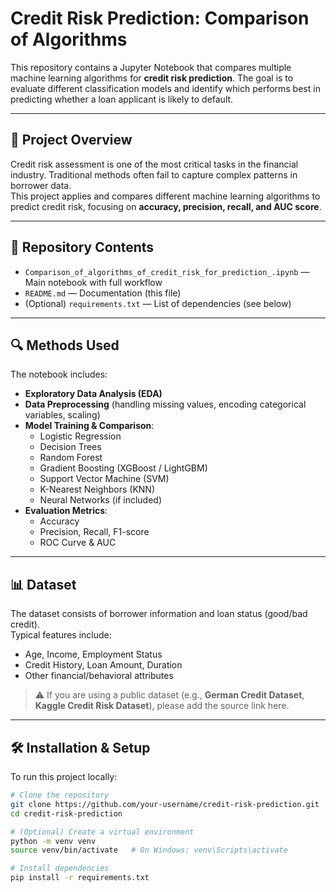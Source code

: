 # Credit Risk Prediction: Comparison of Algorithms

This repository contains a Jupyter Notebook that compares multiple machine learning algorithms for **credit risk prediction**. The goal is to evaluate different classification models and identify which performs best in predicting whether a loan applicant is likely to default.

---

## 🚀 Project Overview
Credit risk assessment is one of the most critical tasks in the financial industry. Traditional methods often fail to capture complex patterns in borrower data.  
This project applies and compares different machine learning algorithms to predict credit risk, focusing on **accuracy, precision, recall, and AUC score**.

---

## 📂 Repository Contents
- `Comparison_of_algorithms_of_credit_risk_for_prediction_.ipynb` — Main notebook with full workflow
- `README.md` — Documentation (this file)
- (Optional) `requirements.txt` — List of dependencies (see below)

---

## 🔍 Methods Used
The notebook includes:
- **Exploratory Data Analysis (EDA)**
- **Data Preprocessing** (handling missing values, encoding categorical variables, scaling)
- **Model Training & Comparison**:
  - Logistic Regression
  - Decision Trees
  - Random Forest
  - Gradient Boosting (XGBoost / LightGBM)
  - Support Vector Machine (SVM)
  - K-Nearest Neighbors (KNN)
  - Neural Networks (if included)
- **Evaluation Metrics**:
  - Accuracy
  - Precision, Recall, F1-score
  - ROC Curve & AUC

---

## 📊 Dataset
The dataset consists of borrower information and loan status (good/bad credit).  
Typical features include:
- Age, Income, Employment Status  
- Credit History, Loan Amount, Duration  
- Other financial/behavioral attributes  

> ⚠️ If you are using a public dataset (e.g., **German Credit Dataset**, **Kaggle Credit Risk Dataset**), please add the source link here.

---

## 🛠️ Installation & Setup
To run this project locally:

```bash
# Clone the repository
git clone https://github.com/your-username/credit-risk-prediction.git
cd credit-risk-prediction

# (Optional) Create a virtual environment
python -m venv venv
source venv/bin/activate   # On Windows: venv\Scripts\activate

# Install dependencies
pip install -r requirements.txt
